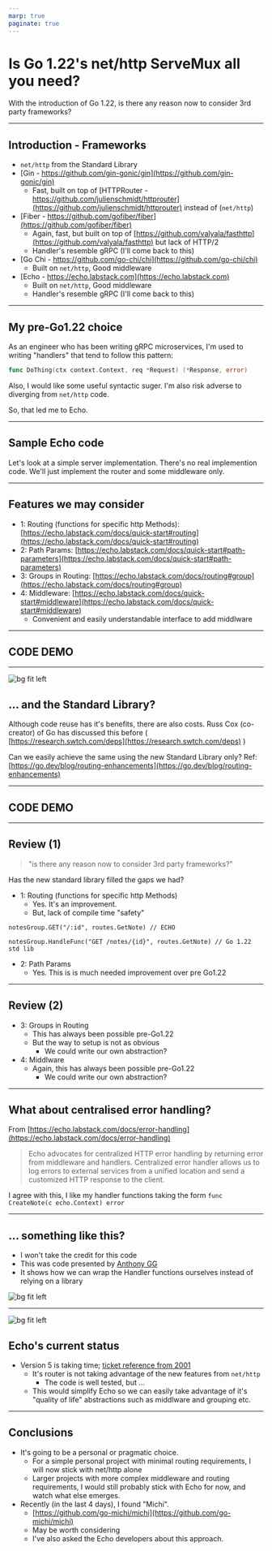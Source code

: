 ```yaml
---
marp: true
paginate: true
---
```


# Is Go 1.22's net/http ServeMux all you need?

With the introduction of Go 1.22, is there any reason now to consider 3rd party frameworks?

---

## Introduction - Frameworks

- `net/http` from the Standard Library
- [Gin - https://github.com/gin-gonic/gin](https://github.com/gin-gonic/gin)
  - Fast, built on top of [HTTPRouter - https://github.com/julienschmidt/httprouter](https://github.com/julienschmidt/httprouter) instead of (`net/http`)
- [Fiber - https://github.com/gofiber/fiber](https://github.com/gofiber/fiber)
  - Again, fast, but built on top of [https://github.com/valyala/fasthttp](https://github.com/valyala/fasthttp) but lack of HTTP/2
  - Handler's resemble gRPC (I'll come back to this)
- [Go Chi - https://github.com/go-chi/chi](https://github.com/go-chi/chi)
  - Built on `net/http`, Good middleware
- [Echo - https://echo.labstack.com](https://echo.labstack.com)
  - Built on `net/http`, Good middleware
  - Handler's resemble gRPC (I'll come back to this)

---

## My pre-Go1.22 choice

As an engineer who has been writing gRPC microservices, I'm used to writing "handlers" that tend to follow this pattern:

```go
func DoThing(ctx context.Context, req *Request) (*Response, error)
```

Also, I would like some useful syntactic suger. I'm also risk adverse to diverging from `net/http` code.

So, that led me to Echo.

---

## Sample Echo code

Let's look at a simple server implementation.
There's no real implemention code. We'll just implement the router and some middleware only.

---

## Features we may consider

- 1: Routing (functions for specific http Methods): [https://echo.labstack.com/docs/quick-start#routing](https://echo.labstack.com/docs/quick-start#routing)
- 2: Path Params: [https://echo.labstack.com/docs/quick-start#path-parameters](https://echo.labstack.com/docs/quick-start#path-parameters)
- 3: Groups in Routing: [https://echo.labstack.com/docs/routing#group](https://echo.labstack.com/docs/routing#group)
- 4: Middleware: [https://echo.labstack.com/docs/quick-start#middleware](https://echo.labstack.com/docs/quick-start#middleware)
  - Convenient and easily understandable interface to add middlware

---

## CODE DEMO

---
![bg fit left](./goblog-20240213-0001.png)

## ... and the Standard Library?

Although code reuse has it's benefits, there are also costs. Russ Cox (co-creator) of Go has discussed this before ( [https://research.swtch.com/deps](https://research.swtch.com/deps) )

Can we easily achieve the same using the new Standard Library only?
Ref: [https://go.dev/blog/routing-enhancements](https://go.dev/blog/routing-enhancements)

---

## CODE DEMO

---

## Review (1)

> "is there any reason now to consider 3rd party frameworks?"

Has the new standard library filled the gaps we had?

- 1: Routing (functions for specific http Methods)
  - Yes. It's an improvement.
  - But, lack of compile time "safety"

```golang
notesGroup.GET("/:id", routes.GetNote) // ECHO

notesGroup.HandleFunc("GET /notes/{id}", routes.GetNote) // Go 1.22 std lib
```

- 2: Path Params
  - Yes. This is is much needed improvement over pre Go1.22

---

## Review (2)

- 3: Groups in Routing
  - This has always been possible pre-Go1.22
  - But the way to setup is not as obvious
    - We could write our own abstraction?
- 4: Middlware
  - Again, this has always been possible pre-Go1.22
    - We could write our own abstraction?

---

## What about centralised error handling?

From [https://echo.labstack.com/docs/error-handling](https://echo.labstack.com/docs/error-handling)

> Echo advocates for centralized HTTP error handling by returning error from middleware and handlers. Centralized error handler allows us to log errors to external services from a unified location and send a customized HTTP response to the client.

I agree with this, I like my handler functions taking the form `func CreateNote(c echo.Context) error`

---

## ... something like this?

- I won't take the credit for this code
- This was code presented by [Anthony GG](https://youtu.be/aS1cJfQ-LrQ?si=yNIrI3bBawTLDg-e&t=392)
- It shows how we can wrap the Handler functions ourselves instead of relying on a library

![bg fit left](./centralised_error.png)

---

![bg fit left](./echo_code.png)

## Echo's current status

- Version 5 is taking time; [ticket reference from 2001](https://github.com/labstack/echo/discussions/2000)
  - It's router is not taking advantage of the new features from `net/http`
    - The code is well tested, but ...
  - This would simplify Echo so we can easily take advantage of it's "quality of life" abstractions such as middlware and grouping etc.

---

## Conclusions

- It's going to be a personal or pragmatic choice.
  - For a simple personal project with minimal routing requirements, I will now stick with net/http alone
  - Larger projects with more complex middleware and routing requirements, I would still probably stick with Echo for now, and watch what else emerges.
- Recently (in the last 4 days), I found "Michi".
  - [https://github.com/go-michi/michi](https://github.com/go-michi/michi)
  - May be worth considering
  - I've also asked the Echo developers about this approach.
